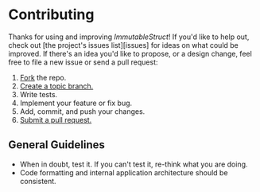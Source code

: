 # Contributing
Thanks for using and improving *ImmutableStruct*! If you'd like to help out, check out [the project's issues list][issues] for ideas on what could be improved.  If there's an idea you'd like to propose, or a design change, feel free to file a new issue or send a pull request:

1. [Fork][fork] the repo.
2. [Create a topic branch.][branch]
3. Write tests.
4. Implement your feature or fix bug.
5. Add, commit, and push your changes.
6. [Submit a pull request.][pr]

[fork]: https://help.github.com/articles/fork-a-repo/
[branch]: https://help.github.com/articles/creating-and-deleting-branches-within-your-repository/
[pr]: https://help.github.com/articles/using-pull-requests/

## General Guidelines

* When in doubt, test it.  If you can't test it, re-think what you are doing.
* Code formatting and internal application architecture should be consistent.
